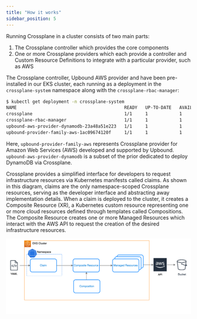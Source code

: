 ```yaml
---
title: "How it works"
sidebar_position: 5
---
```


Running Crossplane in a cluster consists of two main parts:

1. The Crossplane controller which provides the core components
2. One or more Crossplane providers which each provide a controller and Custom Resource Definitions to integrate with a particular provider, such as AWS

The Crossplane controller, Upbound AWS provider and have been pre-installed in our EKS cluster, each running as a deployment in the `crossplane-system` namespace along with the `crossplane-rbac-manager`:

```bash
$ kubectl get deployment -n crossplane-system
NAME                                         READY   UP-TO-DATE   AVAILABLE   AGE
crossplane                                   1/1     1            1           3h7m
crossplane-rbac-manager                      1/1     1            1           3h7m
upbound-aws-provider-dynamodb-23a48a51e223   1/1     1            1           3h6m
upbound-provider-family-aws-1ac09674120f     1/1     1            1           21h
```

Here, `upbound-provider-family-aws` represents Crossplane provider for Amazon Web Services (AWS) developed and supported by Upbound. `upbound-aws-provider-dynamodb` is a subset of the prior dedicated to deploy DynamoDB via Crossplane.

Crossplane provides a simplified interface for developers to request infrastructure resources via Kubernetes manifests called claims. As shown in this diagram, claims are the only namespace-scoped Crossplane resources, serving as the developer interface and abstracting away implementation details. When a claim is deployed to the cluster, it creates a Composite Resource (XR), a Kubernetes custom resource representing one or more cloud resources defined through templates called Compositions. The Composite Resource creates one or more Managed Resources which interact with the AWS API to request the creation of the desired infrastructure resources.

![Crossplane claim](./assets/claim-architecture-drawing.png)
